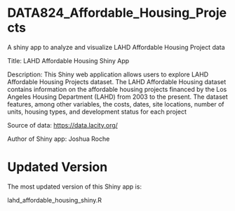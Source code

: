 # DATA824_Affordable_Housing_Projects
A shiny app to analyze and visualize LAHD Affordable Housing Project data

Title: LAHD Affordable Housing Shiny App

Description: This Shiny web application allows users to explore LAHD Affordable 
Housing Projects dataset. The LAHD Affordable Housing dataset contains 
information on the affordable housing projects financed by the Los Angeles 
Housing Department (LAHD) from 2003 to the present. The dataset features, among 
other variables, the costs, dates, site locations, number of units, housing 
types, and development status for each project

Source of data: https://data.lacity.org/
 
Author of Shiny app: Joshua Roche

# Updated Version
The most updated version of this Shiny app is:

lahd_affordable_housing_shiny.R
